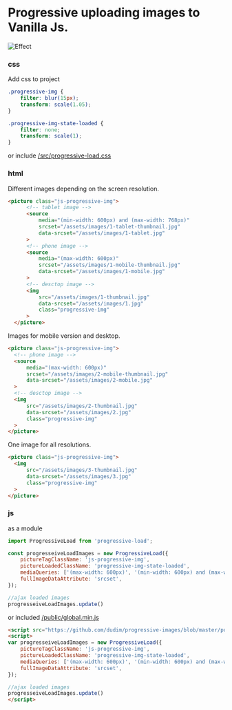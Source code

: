 #  Progressive uploading images to Vanilla Js.

![Effect](https://github.com/dudim/progressive-images/blob/master/assets/images/effect.png)


### css
Add css to project
```css
.progressive-img {
	filter: blur(15px);
	transform: scale(1.05);
}

.progressive-img-state-loaded {
	filter: none;
	transform: scale(1);
}
```
or include [/src/progressive-load.css](https://github.com/dudim/progressive-images/blob/master/src/progressive-load.css)
### html
Different images depending on the screen resolution.
```html
<picture class="js-progressive-img">
      <!-- tablet image -->
      <source
          media="(min-width: 600px) and (max-width: 768px)"
          srcset="/assets/images/1-tablet-thumbnail.jpg"
          data-srcset="/assets/images/1-tablet.jpg"
      >
      <!-- phone image -->
      <source
          media="(max-width: 600px)"
          srcset="/assets/images/1-mobile-thumbnail.jpg"
          data-srcset="/assets/images/1-mobile.jpg"
      >
      <!-- desctop image -->
      <img
          src="/assets/images/1-thumbnail.jpg"
          data-srcset="/assets/images/1.jpg"
          class="progressive-img"
      >
  </picture>
```
Images for mobile version and desktop.
```html
<picture class="js-progressive-img">
  <!-- phone image -->
  <source
      media="(max-width: 600px)"
      srcset="/assets/images/2-mobile-thumbnail.jpg"
      data-srcset="/assets/images/2-mobile.jpg"
  >
  <!-- desctop image -->
  <img
      src="/assets/images/2-thumbnail.jpg"
      data-srcset="/assets/images/2.jpg"
      class="progressive-img"
  >
</picture>
```
One image for all resolutions.
```html
<picture class="js-progressive-img">
  <img
      src="/assets/images/3-thumbnail.jpg"
      data-srcset="/assets/images/3.jpg"
      class="progressive-img"
  >
</picture>
```

### js
as a module
```js
import ProgressiveLoad from 'progressive-load';

const progresseiveLoadImages = new ProgressiveLoad({
    pictureTagClassName: 'js-progressive-img',
    pictureLoadedClassName: 'progressive-img-state-loaded',
    mediaQueries: ['(max-width: 600px)', '(min-width: 600px) and (max-width: 768px)'],
    fullImageDataAttribute: 'srcset',
});

//ajax loaded images
progresseiveLoadImages.update()
```
or included  [/public/global.min.js](https://github.com/dudim/progressive-images/blob/master/public/global.min.js)
```html
<script src="https://github.com/dudim/progressive-images/blob/master/public/global.min.js"></script>
<script>
var progresseiveLoadImages = new ProgressiveLoad({
    pictureTagClassName: 'js-progressive-img',
    pictureLoadedClassName: 'progressive-img-state-loaded',
    mediaQueries: ['(max-width: 600px)', '(min-width: 600px) and (max-width: 768px)'],
    fullImageDataAttribute: 'srcset',
});

//ajax loaded images
progresseiveLoadImages.update()
</script>
```